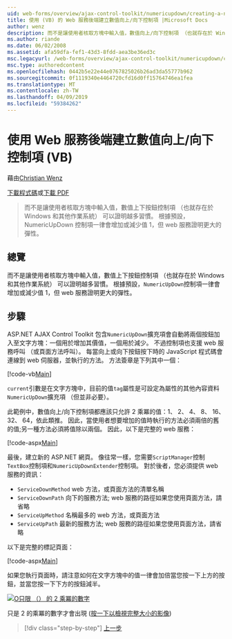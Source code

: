 ```yaml
---
uid: web-forms/overview/ajax-control-toolkit/numericupdown/creating-a-numeric-up-down-control-with-a-web-service-backend-vb
title: 使用 (VB) 的 Web 服務後端建立數值向上/向下控制項 |Microsoft Docs
author: wenz
description: 而不是讓使用者核取方塊中輸入值，數值向上/向下控制項 （也就存在於 Windows 和其他作業系統） 可以證明越多 c...
ms.author: riande
ms.date: 06/02/2008
ms.assetid: afa59dfa-fef1-43d3-8fdd-aea3be36ed3c
msc.legacyurl: /web-forms/overview/ajax-control-toolkit/numericupdown/creating-a-numeric-up-down-control-with-a-web-service-backend-vb
msc.type: authoredcontent
ms.openlocfilehash: 0442b5e22e44e0767825026b26ad3da55777b962
ms.sourcegitcommit: 0f1119340e4464720cfd16d0ff15764746ea1fea
ms.translationtype: MT
ms.contentlocale: zh-TW
ms.lasthandoff: 04/09/2019
ms.locfileid: "59384262"
---
```

# <a name="creating-a-numeric-updown-control-with-a-web-service-backend-vb"></a>使用 Web 服務後端建立數值向上/向下控制項 (VB)

藉由[Christian Wenz](https://github.com/wenz)

[下載程式碼](http://download.microsoft.com/download/9/3/f/93f8daea-bebd-4821-833b-95205389c7d0/numericupdown1.vb.zip)或[下載 PDF](http://download.microsoft.com/download/2/d/c/2dc10e34-6983-41d4-9c08-f78f5387d32b/numericupdown1VB.pdf)

> 而不是讓使用者核取方塊中輸入值，數值上下按鈕控制項 （也就存在於 Windows 和其他作業系統） 可以證明越多習慣。 根據預設，NumericUpDown 控制項一律會增加或減少值 1，但 web 服務證明更大的彈性。


## <a name="overview"></a>總覽

而不是讓使用者核取方塊中輸入值，數值上下按鈕控制項 （也就存在於 Windows 和其他作業系統） 可以證明越多習慣。 根據預設，`NumericUpDown`控制項一律會增加或減少值 1，但 web 服務證明更大的彈性。

## <a name="steps"></a>步驟

ASP.NET AJAX Control Toolkit 包含`NumericUpDown`擴充項會自動將兩個按鈕加入至文字方塊：一個用於增加其價值，一個用於減少。 不過控制項也支援 web 服務呼叫 （或頁面方法呼叫）。 每當向上或向下按鈕按下時的 JavaScript 程式碼會連線到 web 伺服器，並執行的方法。 方法簽章是下列其中一個：

[!code-vb[Main](creating-a-numeric-up-down-control-with-a-web-service-backend-vb/samples/sample1.vb)]

`current`引數是在文字方塊中，目前的值`tag`屬性是可設定為屬性的其他內容資料`NumericUpDown`擴充項 （但並非必要）。

此範例中，數值向上/向下控制項都應該只允許 2 乘冪的值：1、 2、 4、 8、 16、 32、 64，依此類推。 因此，當使用者想要增加的值時執行的方法必須兩倍的舊的值;另一種方法必須將值除以兩個。 因此，以下是完整的 web 服務：

[!code-aspx[Main](creating-a-numeric-up-down-control-with-a-web-service-backend-vb/samples/sample2.aspx)]

最後，建立新的 ASP.NET 網頁。 像往常一樣，您需要`ScriptManager`控制`TextBox`控制項和`NumericUpDownExtender`控制項。 對於後者，您必須提供 web 服務的資訊：

- `ServiceDownMethod` web 方法，或頁面方法的清單名稱
- `ServiceDownPath` 向下的服務方法; web 服務的路徑如果您使用頁面方法，請省略
- `ServiceUpMethod` 名稱最多的 web 方法，或頁面方法
- `ServiceUpPath` 最新的服務方法; web 服務的路徑如果您使用頁面方法，請省略

以下是完整的標記頁面：

[!code-aspx[Main](creating-a-numeric-up-down-control-with-a-web-service-backend-vb/samples/sample3.aspx)]

如果您執行頁面時，請注意如何在文字方塊中的值一律會加倍當您按一下上方的按鈕，並當您按一下下方的按鈕減半。


[![O只限 （） 的 2 乘冪的數字](creating-a-numeric-up-down-control-with-a-web-service-backend-vb/_static/image2.png)](creating-a-numeric-up-down-control-with-a-web-service-backend-vb/_static/image1.png)

只是 2 的乘冪的數字才會出現 ([按一下以檢視完整大小的影像](creating-a-numeric-up-down-control-with-a-web-service-backend-vb/_static/image3.png))

> [!div class="step-by-step"]
> [上一步](creating-a-numeric-up-down-control-with-a-web-service-backend-cs.md)
